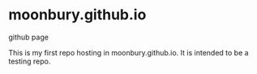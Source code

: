 moonbury.github.io
==================

github page

This is my first repo hosting in moonbury.github.io. It is intended to be a testing repo.
